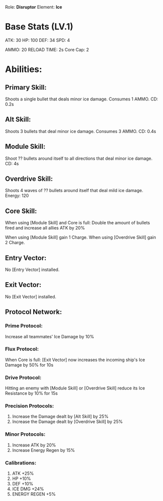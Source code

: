 
Role: **Disruptor**
Element: **Ice**

# Base Stats (LV.1)

ATK: 30
HP: 100
DEF: 34
SPD: 4

AMMO: 20
RELOAD TIME: 2s
Core Cap: 2

# Abilities:

## Primary Skill:
Shoots a single bullet that deals minor ice damage.
Consumes 1 AMMO.
CD: 0.2s

## Alt Skill:
Shoots 3 bullets that deal minor ice damage.
Consumes 3 AMMO.
CD: 0.4s

## Module Skill: 
Shoot ?? bullets around itself to all directions that deal minor ice damage.
CD: 4s
## Overdrive Skill:
Shoots 4 waves of ?? bullets around itself that deal mild ice damage.
Energy: 120

## Core Skill:
When using [Module Skill] and Core is full: Double the amount of bullets fired and increase all allies ATK by 20%

When using [Module Skill] gain 1 Charge.
When using [Overdrive Skill] gain 2 Charge.

## Entry Vector:
No [Entry Vector] installed.

## Exit Vector:
No [Exit Vector] installed.
## Protocol Network:

### Prime Protocol:
Increase all teammates' Ice Damage by 10%

### Flux Protocol:
When Core is full: [Exit Vector] now increases the incoming ship's Ice Damage by 50% for 10s

### Drive Protocol:
Hitting an enemy with [Module Skill] or [Overdrive Skill] reduce its Ice Resistance by 10% for 15s

### Precision Protocols:
1. Increase the Damage dealt by [Alt Skill] by 25%
2. Increase the Damage dealt by [Overdrive Skill] by 25%

### Minor Protocols: 
1. Increase ATK by 20%
2. Increase Energy Regen by 15%

### Calibrations:
1. ATK +25%
2. HP +10%
3. DEF +10%
4. ICE DMG +24%
5. ENERGY REGEN +5%